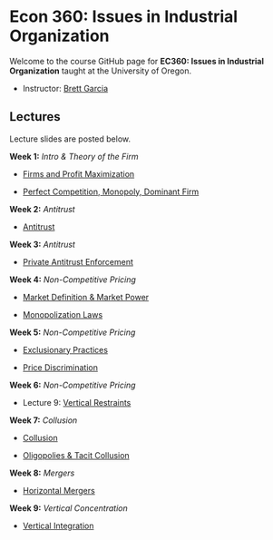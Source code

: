 

# Econ 360: Issues in Industrial Organization

Welcome to the course GitHub page for __EC360: Issues in Industrial Organization__ taught at the University of Oregon. 

- Instructor: [Brett Garcia](https://brettgarcia.com/)


## Lectures

Lecture slides are posted below. 

__Week 1:__ _Intro & Theory of the Firm_

  - [Firms and Profit Maximization](https://github.com/brettgabriel89/360/blob/master/001-a.pdf) 
  
  - [Perfect Competition, Monopoly, Dominant Firm](https://github.com/brettgabriel89/360/blob/master/001-b.pdf)

__Week 2:__ _Antitrust_

  - [Antitrust](https://github.com/brettgabriel89/360/blob/master/002-a.pdf) 

__Week 3:__ _Antitrust_
  
  - [Private Antitrust Enforcement](https://github.com/brettgabriel89/360/blob/master/003-a.pdf)

__Week 4:__ _Non-Competitive Pricing_

  - [Market Definition & Market Power](https://github.com/brettgabriel89/360/blob/master/004-a.pdf) 
  
  - [Monopolization Laws](https://github.com/brettgabriel89/360/blob/master/004-b.pdf)

__Week 5:__ _Non-Competitive Pricing_

  - [Exclusionary Practices](https://github.com/brettgabriel89/360/blob/master/005-a.pdf) 
  
  - [Price Discrimination](https://github.com/brettgabriel89/360/blob/master/005-b.pdf)

__Week 6:__ _Non-Competitive Pricing_

  - Lecture 9: [Vertical Restraints](https://github.com/brettgabriel89/360/blob/master/006-a.pdf) 
  
__Week 7:__ _Collusion_

  - [Collusion](https://github.com/brettgabriel89/360/blob/master/007-a.pdf) 
  
  - [Oligopolies & Tacit Collusion](https://github.com/brettgabriel89/360/blob/master/007-b.pdf)

__Week 8:__ _Mergers_

  - [Horizontal Mergers](https://github.com/brettgabriel89/360/blob/master/008-a.pdf) 

__Week 9:__ _Vertical Concentration_

  - [Vertical Integration](https://github.com/brettgabriel89/360/blob/master/009-a.pdf) 
